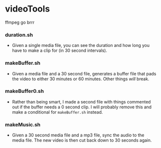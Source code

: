 # videoTools
ffmpeg go brrr

### duration.sh
- Given a single media file, you can see the duration and how long you have to make a clip for (in 30 second intervals).

### makeBuffer.sh
- Given a media file and a 30 second file, generates a buffer file that pads the video to either 30 minutes or 60 minutes. Other things _*will*_ break.

### makeBuffer0.sh
- Rather than being smart, I made a second file with things commented out if the buffer needs a 0 second clip. I will probably remove this and make a conditional for `makeBuffer.sh` instead.

### makeMusic.sh
- Given a 30 second media file and a mp3 file, sync the audio to the media file. The new video is then cut back down to 30 seconds again. 
